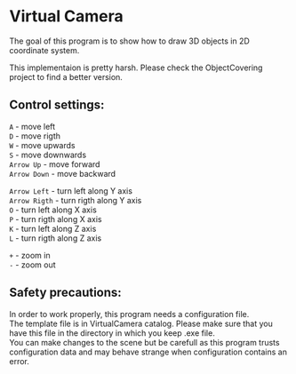 # Virtual Camera
The goal of this program is to show how to draw 3D objects in 2D coordinate system.  

This implementaion is pretty harsh. Please check the ObjectCovering project to find a better version.  

## Control settings:
`A` - move left  
`D` - move rigth  
`W` - move upwards  
`S` - move downwards  
`Arrow Up` - move forward  
`Arrow Down` - move backward  


`Arrow Left` - turn left along Y axis  
`Arrow Rigth` - turn rigth along Y axis  
`O` - turn left along X axis  
`P` - turn rigth along X axis  
`K` - turn left along Z axis  
`L` - turn rigth along Z axis    


`+` - zoom in  
`-` - zoom out  

## Safety precautions:
In order to work properly, this program needs a configuration file.  
The template file is in VirtualCamera catalog. Please make sure that you have this file in the directory in which you keep .exe file.  
You can make changes to the scene but be carefull as this program trusts configuration data and may behave strange when configuration contains an error.  
